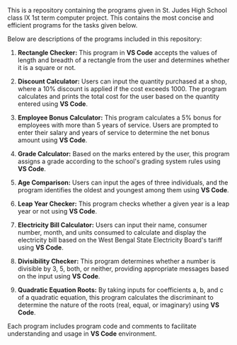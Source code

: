 This is a repository containing the programs given in St. Judes High School class IX 1st term computer project.
This contains the most concise and efficient programs for the tasks given below.

Below are descriptions of the programs included in this repository:

1. **Rectangle Checker:** This program in **VS Code** accepts the values of length and breadth of a rectangle from the user and determines whether it is a square or not.

2. **Discount Calculator:** Users can input the quantity purchased at a shop, where a 10% discount is applied if the cost exceeds 1000. The program calculates and prints the total cost for the user based on the quantity entered using **VS Code**.

3. **Employee Bonus Calculator:** This program calculates a 5% bonus for employees with more than 5 years of service. Users are prompted to enter their salary and years of service to determine the net bonus amount using **VS Code**.

4. **Grade Calculator:** Based on the marks entered by the user, this program assigns a grade according to the school's grading system rules using **VS Code**.

5. **Age Comparison:** Users can input the ages of three individuals, and the program identifies the oldest and youngest among them using **VS Code**.

6. **Leap Year Checker:** This program checks whether a given year is a leap year or not using **VS Code**.

7. **Electricity Bill Calculator:** Users can input their name, consumer number, month, and units consumed to calculate and display the electricity bill based on the West Bengal State Electricity Board's tariff using **VS Code**.

8. **Divisibility Checker:** This program determines whether a number is divisible by 3, 5, both, or neither, providing appropriate messages based on the input using **VS Code**.

9. **Quadratic Equation Roots:** By taking inputs for coefficients a, b, and c of a quadratic equation, this program calculates the discriminant to determine the nature of the roots (real, equal, or imaginary) using **VS Code**.

Each program includes program code and comments to facilitate understanding and usage in **VS Code** environment.
